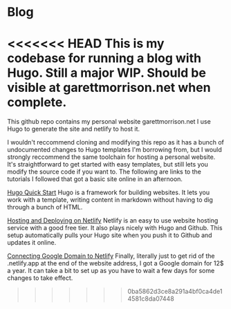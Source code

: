 # Blog
<<<<<<< HEAD
This is my codebase for running a blog with Hugo.
Still a major WIP.
Should be visible at garettmorrison.net when complete.
=======
This github repo contains my personal website garettmorrison.net
I use Hugo to generate the site and netlify to host it. 

I wouldn't reccommend cloning and modifying this repo as it has a bunch of undocumented changes to Hugo templates I'm borrowing from, but I would strongly reccommend the same toolchain for hosting a personal website. It's straightforward to get started with easy templates, but still lets you modify the source code if you want to. The following are links to the tutorials I followed that got a basic site online in an afternoon. 

[Hugo Quick Start](https://gohugo.io/getting-started/quick-start/)
Hugo is a framework for building websites. It lets you work with a template, writing content in markdown without having to dig through a bunch of HTML.  

[Hosting and Deploying on Netlify](https://gohugo.io/hosting-and-deployment/hosting-on-netlify/)
Netlify is an easy to use website hosting service with a good free tier. It also plays nicely with Hugo and Github. This setup automatically pulls your Hugo site when you push it to Github and updates it online. 

[Connecting Google Domain to Netlify](https://medium.com/@jacobsowles/how-to-deploy-a-google-domains-site-to-netlify-c62793d8c95e)
Finally, literally just to get rid of the .netlify.app at the end of the website address, I got a Google domain for 12$ a year. It can take a bit to set up as you have to wait a few days for some changes to take effect. 
>>>>>>> 0ba5862d3ce8a291a4bf0ca4de14581c8da07448
